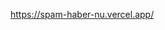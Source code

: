 https://spam-haber-nu.vercel.app/

<!-- "Abone ol" yazmasına rağmen, abone ol butonu aslında sadece bir gönder butonudur ve yapmaya çalıştığınız şey kullanıcı butona tıkladığında formu göndermektir. Bir gönderme olayını işlemek için, bir onSubmit olay işleyicisine ihtiyacınız vardır ve bu, buton yerine form etiketinin içine gider

Sayfa sürekli yenileniyorsa, kullanıcı formdaki bir butona tıkladığında bu olayın varsayılan olarak bir gönderme olayı olarak kaydedildiğini ve gönderme olayının varsayılan davranışının sayfayı yenilemek olduğunu unutmayın. Bu varsayılan davranışın gerçekleşmesini önlemeniz gerekir.

Ayrıca, butonun tıklama olayı yerine formun gönderme olayı ile çalıştığınızdan emin olmalısınız.

Belirli bir element (bu durumda userInput dizesi) ile bir array (emailList) içindeki herhangi bir element (bu durumda emailList) arasında bir eşleşme olup olmadığını tespit etmenizi sağlayan bir array metodu vardır. Ayrıca, string'leri tamamen büyük harfe veya küçük harfe dönüştürmek için string yöntemleri de vardır, bu da hepsini tek tip yapmanıza olanak tanır. Sadece bu yöntemleri bir araya getirmeniz gerekir. Ne olduklarından emin değilseniz,  Google'da arama yapın



-->
